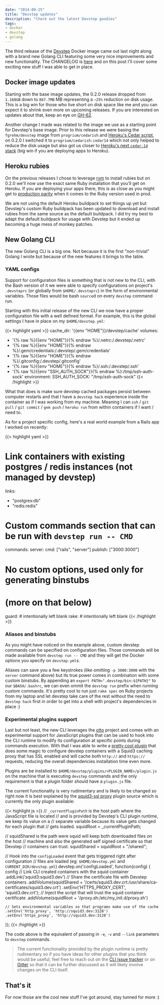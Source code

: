 ```yaml
---
date: "2014-09-25"
title: "Devstep updates"
description: "Check out the latest Devstep goodies"
tags:
- docker
- devstep
- golang
---
```


The third release of the [Devstep](http://fgrehm.viewdocs.io/devstep) Docker image
came out last night along with a brand new Golang CLI featuring some very nice
improvements and new functionality. The CHANGELOG is [here](https://github.com/fgrehm/devstep/releases/tag/v0.2.0)
and on this post I'll cover some exciting new stuff I was able to get in place.

## Docker image updates

Starting with the base image updates, the 0.2.0 release dropped from `1.168GB` down to `867.7MB` MB
representing a `~25%` reduction on disk usage. This is a big win for those who live short on disk space
like me and you can expect it to shrink even more on upcoming releases. If you are interested on
updates about that, keep an eye on [GH-62](https://github.com/fgrehm/devstep/issues/62).

Another change I made was related to the image we use as a starting point for Devstep's base image. Prior to
this release we were basing the `fgrehm/devstep` image from `progrium/cedarish` and [Heroku's Cedar script](https://github.com/heroku/stack-images/blob/master/bin/cedar.sh),
on 0.2.0 I switched it to `progrium/cedarish:cedar14` which not only helped to reduce the disk usage but
also got us closer to [Heroku's next `cedar-14` stack](https://blog.heroku.com/archives/2014/8/19/cedar-14-public-beta)
(big win if you are deploying apps to Heroku).

## Heroku rubies

On the previous releases I chose to leverage [rvm](https://rvm.io/) to install rubies but on
0.2.0 we'll now use the exact same Ruby installation that you'll get on Heroku. If you are
deploying your apps there, this is as close as you might get to [production parity](http://12factor.net/dev-prod-parity)
when it comes to the Ruby version used in prod.

We are not using the default Heroku buildpack to set things up yet but Devstep's custom Ruby buildpack
has been updated to download and install rubies from the same source as the default buildpack. I did
try my best to adapt the default buildpack for usage with Devstep but it ended up becoming a huge mess
of monkey patches.

## New Golang CLI

The new Golang CLI is a big one. Not because it is the first "non-trivial" Golang I wrote but
because of the new features it brings to the table.

### YAML configs

Support for configuration files is something that is not new to the CLI, with the Bash version
of it we were able to specify configurations on project's `.devsteprc` (or globally from `$HOME/.devsteprc`)
in the form of environmental variables. Those files would be bash `source`d on every `devstep`
command run.

Starting with this initial release of the new CLI we now have a proper configuration file
with a well defined format. For example, this is the global settings I have in place on my `$HOME/devstep.yml`:

{{< highlight yaml >}}
cache_dir: '{{env "HOME"}}/devstep/cache'
volumes:
  - '{% raw %}{{env "HOME"}}{% endraw %}/.netrc:/.devstep/.netrc'
  - '{% raw %}{{env "HOME"}}{% endraw %}/.gem/credentials:/.devstep/.gem/credentials'
  - '{% raw %}{{env "HOME"}}{% endraw %}/.gitconfig:/.devstep/.gitconfig'
  - '{% raw %}{{env "HOME"}}{% endraw %}/.ssh:/.devstep/.ssh'
  - '{% raw %}{{env "SSH_AUTH_SOCK"}}{% endraw %}:/tmp/ssh-auth-sock'
environment:
  SSH_AUTH_SOCK: "/tmp/ssh-auth-sock"
{{< /highlight >}}

What that does is make sure devstep cached packages persist between computer restarts and that
I have a `devstep hack` experience inside the container as if I was working from my machine.
Meaning I can `ssh` / `git pull` / `git commit` / `gem push` / `heroku run` from within
containers if I want / need to.

As for a project specific config, here's a real world example from a Rails app I worked on recently:

{{< highlight yaml >}}
# Link containers with existing postgres / redis instances (not managed by devstep)
links:
- "postgres:db"
- "redis:redis"

# Custom commands section that can be run with `devstep run -- CMD`
commands:
  server:
    cmd: ["rails", "server"]
    publish: ["3000:3000"]
  # No custom options, used only for generating binstubs
  # (more on that below)
  guard:
    # intentionally left blank
  rake:
    # intentionally left blank
{{< /highlight >}}

### Aliases and binstubs

As you might have noticed on the example above, custom devstep commands can be specified on
configuration files. Those commands will be made available from `devstep run -- CMD` and they
will get the Docker options you specify on `devstep.yml`s.

Aliases can save you a few keystrokes (like omitting `-p 3000:3000` with the `server` command
above) but its true power comes in combination with some custom binstubs. By appending an
`export PATH=".devstep/bin:${PATH}"` to our `$BASH/.bashrc`, we can even ommit the
`devstep run` prefix when running custom commands. It's pretty cool to run just `rake spec`
on Ruby projects from my laptop and let devstep take care of the rest without the need to
`devstep hack` first in order to get into a shell with project's dependencies in place :)

### Experimental plugins support

Last but not least, the new CLI leverages the [otto](https://github.com/robertkrimen/otto)
project and comes with an experimental support for JavaScript plugins that can be used to
hook into the CLI runtime to modify its configuration at specific points
during commands execution. With that I was able to write a [pretty cool plugin](https://github.com/fgrehm/devstep-squid3-ssl)
that does some magic to configure devstep containers with a Squid3 caching proxy that has
SSL enabled and will cache both `http://` and `https://` requests, reducing the overall
dependencies installation time even more.

Plugins are be installed to `$HOME/devstep/plugins/<PLUGIN_NAME>/plugin.js`
on the machine that is executing `devstep` commands and the only requirement is
that a plugin folder should have a `plugin.js` file.

The current functionality is very rudimentary and is likely to be changed so right
now it is best explained by the [squid3-ssl proxy](https://github.com/fgrehm/devstep-squid3-ssl)
plugin source which is currently the only plugin available:

{{< highlight js >}}
// `_currentPluginPath` is the host path where the JavaScript file is located
// and is provided by Devstep's CLI plugin runtime, we keep its value on a
// separate variable because its value gets changed for each plugin that
// gets loaded.
squidRoot = _currentPluginPath;

// squidShared is the path were squid will keep both downloaded files on the host
// machine and also the generated self signed certificate so that Devstep
// containers can trust.
squidShared = squidRoot + "/shared";

// Hook into the `configLoaded` event that gets triggered right after configuration
// files are loaded (eg: `$HOME/devstep.yml` and `CURRENT_DIR/devstep.yml`)
devstep.on('configLoaded', function(config) {
  config
    // Link CLI created containers with the squid container
    .addLink('squid3:squid3.dev')
    // Share the certificate file with Devstep containers
    .addVolume(squidShared + '/certs/squid3.dev.crt:/usr/share/ca-certificates/squid3.dev.crt')
    .setEnv('HTTPS_PROXY_CERT', 'squid3.dev.crt');
    // Inject the script that will trust the squid container certificate
    .addVolume(squidRoot + '/proxy.sh:/etc/my_init.d/proxy.sh')

    // Sets environmental variables so that programs make use of the cache
    .setEnv('http_proxy', 'http://squid3.dev:3128')
    .setEnv('https_proxy', 'http://squid3.dev:3128')
});
{{< /highlight >}}

The code above is the equivalent of passing in `-e`, `-v` and `--link` parameters
to `devstep` commands.

> The current functionality provided by the plugin runtime is pretty rudimentary
so if you have ideas for other plugins that you think would be useful, feel free to
reach out on the [CLI issue tracker](https://github.com/fgrehm/devstep-cli/issues/new)
or on [Gitter](https://gitter.im/fgrehm/devstep) so that it can be further discussed
as it will likely involve changes on the CLI itself.

## That's it

For now those are the cool new stuff I've got around, stay tunned for more :)
